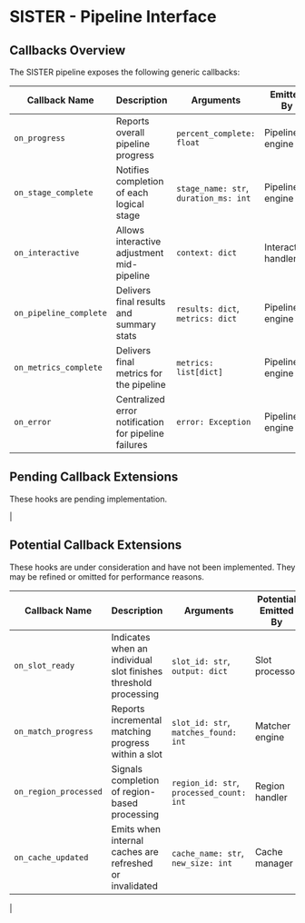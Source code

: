 # SISTER - Pipeline Interface

## Callbacks Overview

The SISTER pipeline exposes the following generic callbacks:

| Callback Name         | Description                                    | Arguments                             | Emitted By          |
|-----------------------|------------------------------------------------|---------------------------------------|---------------------|
| `on_progress`         | Reports overall pipeline progress              | `percent_complete: float`             | Pipeline engine     |
| `on_stage_complete`   | Notifies completion of each logical stage      | `stage_name: str`, `duration_ms: int` | Pipeline engine     |
| `on_interactive`      | Allows interactive adjustment mid-pipeline     | `context: dict`                       | Interactive handler |
| `on_pipeline_complete`| Delivers final results and summary stats       | `results: dict`, `metrics: dict`      | Pipeline engine     |
| `on_metrics_complete` | Delivers final metrics for the pipeline        | `metrics: list[dict]`                 | Pipeline engine     |
| `on_error`      | Centralized error notification for pipeline failures | `error: Exception`                    | Pipeline engine     |


## Pending Callback Extensions

These hooks are pending implementation. 

|
## Potential Callback Extensions

These hooks are under consideration and have not been implemented. They may be refined or omitted for performance reasons.

| Callback Name         | Description                                                          | Arguments                                  | Potential Emitted By |
|-----------------------|----------------------------------------------------------------------|--------------------------------------------|----------------------|
| `on_slot_ready`       | Indicates when an individual slot finishes threshold processing      | `slot_id: str`, `output: dict`             | Slot processor       |
| `on_match_progress`   | Reports incremental matching progress within a slot                  | `slot_id: str`, `matches_found: int`       | Matcher engine       |
| `on_region_processed` | Signals completion of region-based processing                        | `region_id: str`, `processed_count: int`   | Region handler       |
| `on_cache_updated`    | Emits when internal caches are refreshed or invalidated              | `cache_name: str`, `new_size: int`         | Cache manager        |
|